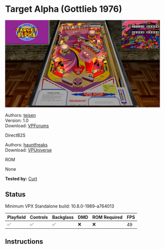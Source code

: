 # Target Alpha (Gottlieb 1976)

![Table Preview](../../images/vpx-targetalpha.jpg)

Authors: [teisen](https://www.vpforums.org/index.php?showuser=140346)  
Version: 1.0  
Download: [VPForums](https://www.vpforums.org/index.php?app=downloads&showfile=17957)

DirectB2S

Authors: [hauntfreaks](https://vpuniverse.com/profile/5216-hauntfreaks/)  
Download: [VPUniverse](https://vpuniverse.com/files/file/15097-target-alpha-gottlieb-1976-b2s/)

ROM

None

**Tested by:** [Curt](https://github.com/Old-Cyrus)

## Status 

Minimum VPX Standalone build: 10.8.0-1989-a764013

| Playfield | Controls | Backglass | DMD | ROM Required | FPS | 
|-----------|----------|-----------|-----|--------------|-----|
| :white_check_mark: | :white_check_mark: | :white_check_mark: | :x: | :x: | 49 |

## Instructions

